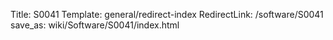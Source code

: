 Title: S0041
Template: general/redirect-index
RedirectLink: /software/S0041
save_as: wiki/Software/S0041/index.html